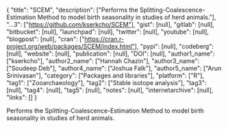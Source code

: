 {
  "title": "SCEM",
  "description": ["Performs the Splitting-Coalescence-Estimation Method to model birth seasonality in studies of herd animals."],
  "...3": ["https://github.com/kserkcho/SCEM"],
  "gist": [null],
  "gitlab": [null],
  "bitbucket": [null],
  "launchpad": [null],
  "twitter": [null],
  "youtube": [null],
  "blogpost": [null],
  "cran": ["https://cran.r-project.org/web/packages/SCEM/index.html"],
  "pypi": [null],
  "codeberg": [null],
  "website": [null],
  "publication": [null],
  "DOI": [null],
  "author1_name": ["kserkcho"],
  "author2_name": ["Hannah Chazin"],
  "author3_name": ["Soudeep Deb"],
  "author4_name": ["Joshua Falk"],
  "author5_name": ["Arun Srinivasan"],
  "category": ["Packages and libraries"],
  "platform": ["R"],
  "tag1": ["Zooarchaeology"],
  "tag2": ["Stable isotope analysis"],
  "tag3": [null],
  "tag4": [null],
  "tag5": [null],
  "notes": [null],
  "internetarchive": [null],
  "links": []
}

<!-- Generated by csv2md.R – do not edit by hand -->

Performs the Splitting-Coalescence-Estimation Method to model birth seasonality in studies of herd animals.